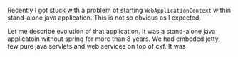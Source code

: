 Recently I got stuck with a problem of starting `WebApplicationContext` within stand-alone java application. This is not
so obvious as I expected.

Let me describe evolution of that application. It was a stand-alone java applicatoin without spring for more than 8 years.
We had embeded jetty, few pure java servlets and web services on top of cxf. It was 
